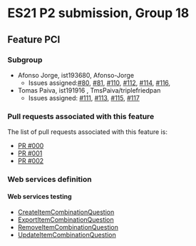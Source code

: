 # ES21 P2 submission, Group 18

## Feature PCI

### Subgroup
- Afonso Jorge, ist193680, Afonso-Jorge
   + Issues assigned:[#80](https://github.com/tecnico-softeng/es21-g18/projects/5#card-58761912), [#81](https://github.com/tecnico-softeng/es21-g18/projects/5#card-58762631),  [#110](https://github.com/tecnico-softeng/es21-g18/projects/5#card-58757013), [#112](https://github.com/tecnico-softeng/es21-g18/projects/5#card-58757047), [#114](https://github.com/tecnico-softeng/es21-g18/projects/5#card-58757015), [#116](https://github.com/tecnico-softeng/es21-g18/projects/5#card-58757034),
- Tomas Paiva, ist191916 , TmsPaiva/triplefriedpan
   + Issues assigned: [#111](https://github.com/tecnico-softeng/es21-g18/projects/5#card-58757019), [#113](https://github.com/tecnico-softeng/es21-g18/projects/5#card-58808688), [#115](https://github.com/tecnico-softeng/es21-g18/projects/5#card-58757021), [#117](https://github.com/tecnico-softeng/es21-g18/projects/5#card-58808704)

### Pull requests associated with this feature

The list of pull requests associated with this feature is:

- [PR #000](https://github.com)
- [PR #001](https://github.com)
- [PR #002](https://github.com)


### Web services definition

#### Web services testing

- [CreateItemCombinationQuestion](https://github.com/tecnico-softeng/es21-g18/blob/pci/backend/src/test/groovy/pt/ulisboa/tecnico/socialsoftware/tutor/question/webservice/CreateItemCombinationQuestion.groovy)
- [ExportItemCombinationQuestion](https://github.com/tecnico-softeng/es21-g18/blob/pci/backend/src/test/groovy/pt/ulisboa/tecnico/socialsoftware/tutor/question/webservice/ExportItemCombinationQuestion.groovy)
- [RemoveItemCombinationQuestion](https://github.com/tecnico-softeng/es21-g18/blob/pci/backend/src/test/groovy/pt/ulisboa/tecnico/socialsoftware/tutor/question/webservice/RemoveItemCombinationQuestion.groovy)
- [UpdateItemCombinationQuestion](https://github.com/tecnico-softeng/es21-g18/blob/pci/backend/src/test/groovy/pt/ulisboa/tecnico/socialsoftware/tutor/question/webservice/UpdateItemCombinationQuestion.groovy)
